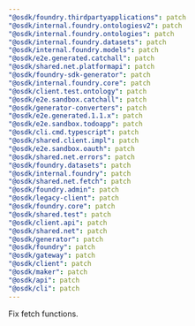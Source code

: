 ```yaml
---
"@osdk/foundry.thirdpartyapplications": patch
"@osdk/internal.foundry.ontologiesv2": patch
"@osdk/internal.foundry.ontologies": patch
"@osdk/internal.foundry.datasets": patch
"@osdk/internal.foundry.models": patch
"@osdk/e2e.generated.catchall": patch
"@osdk/shared.net.platformapi": patch
"@osdk/foundry-sdk-generator": patch
"@osdk/internal.foundry.core": patch
"@osdk/client.test.ontology": patch
"@osdk/e2e.sandbox.catchall": patch
"@osdk/generator-converters": patch
"@osdk/e2e.generated.1.1.x": patch
"@osdk/e2e.sandbox.todoapp": patch
"@osdk/cli.cmd.typescript": patch
"@osdk/shared.client.impl": patch
"@osdk/e2e.sandbox.oauth": patch
"@osdk/shared.net.errors": patch
"@osdk/foundry.datasets": patch
"@osdk/internal.foundry": patch
"@osdk/shared.net.fetch": patch
"@osdk/foundry.admin": patch
"@osdk/legacy-client": patch
"@osdk/foundry.core": patch
"@osdk/shared.test": patch
"@osdk/client.api": patch
"@osdk/shared.net": patch
"@osdk/generator": patch
"@osdk/foundry": patch
"@osdk/gateway": patch
"@osdk/client": patch
"@osdk/maker": patch
"@osdk/api": patch
"@osdk/cli": patch
---
```


Fix fetch functions.
